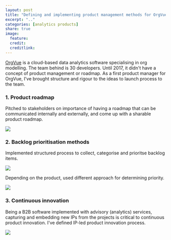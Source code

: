 ```yaml
---
layout: post
title: "Defining and implementing product management methods for OrgVue"
excerpt: ".."
categories: [analytics products]
share: true
image:
  feature:
  credit:
  creditlink:
---
```


[OrgVue](https://orgvue.com) is a cloud-based data analytics software specialising in org modelling. The team behind is 30 developers. Until 2017, it didn't have a concept of product management or roadmap. As a first product manager for OrgVue, I've brought structure and rigour to the ideas to launch process to the team.

### 1. Product roadmap

Pitched to stakeholders on importance of having a roadmap that can be communicated internally and externally, and come up with a sharable product roadmap.

![](https://s3.eu-west-2.amazonaws.com/lubynoel-portfolio/what-is-product-roadmap.png)

### 2. Backlog prioritisation methods

Implemented structured process to collect, categorise and prioritse backlog items.

![](https://s3.eu-west-2.amazonaws.com/lubynoel-portfolio/prioritisation-process.png)

Depending on the product, used different approach for determining priority.

![](https://s3.eu-west-2.amazonaws.com/lubynoel-portfolio/prioritisation-model.png)


### 3. Continuous innovation

Being a B2B software implemented with advisory (analytics) services, capturing and embedding new IPs from the projects is critical to continuous product innovation. I've defined IP-led product innovation process.

![](https://s3.eu-west-2.amazonaws.com/lubynoel-portfolio/ip-led-product-innovation.png)
